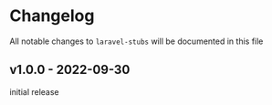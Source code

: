 # Changelog

All notable changes to `laravel-stubs` will be documented in this file

## v1.0.0 - 2022-09-30

initial release
